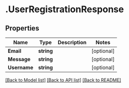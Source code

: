# .UserRegistrationResponse
## Properties

Name | Type | Description | Notes
------------ | ------------- | ------------- | -------------
**Email** | **string** |  | [optional] 
**Message** | **string** |  | [optional] 
**Username** | **string** |  | [optional] 

[[Back to Model list]](../README.md#documentation-for-models) [[Back to API list]](../README.md#documentation-for-api-endpoints) [[Back to README]](../README.md)

